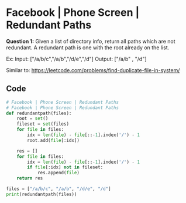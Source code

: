 # Facebook | Phone Screen | Redundant Paths

**Question 1:**
Given a list of directory info, return all paths which are not redundant. A redundant path is one with the root already on the list.



Ex: Input: ["/a/b/c","/a/b","/d/e","/d"]
Output: ["/a/b" , "/d"]



Similar to: https://leetcode.com/problems/find-duplicate-file-in-system/



## Code

```python
# Facebook | Phone Screen | Redundant Paths
# Facebook | Phone Screen | Redundant Paths
def redundantpath(files):
    root = set()
    fileset = set(files)
    for file in files:
        idx = len(file) - file[::-1].index('/') - 1
        root.add(file[:idx])

    res = []
    for file in files:
        idx = len(file) - file[::-1].index('/') - 1
        if file[:idx] not in fileset:
            res.append(file)
    return res

files = ["/a/b/c", "/a/b", "/d/e", "/d"]
print(redundantpath(files))
```

